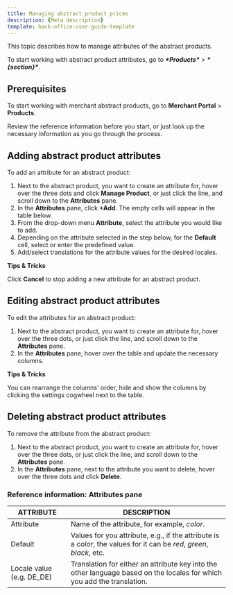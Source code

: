```yaml
---
title: Managing abstract product prices
description: {Meta description}
template: back-office-user-guide-template
---
```


This topic describes how to manage attributes of the abstract products.

To start working with abstract product attributes, go to ***\*Products\**** > ***\*{section}\****.

## Prerequisites

To start working with merchant abstract products, go to **Merchant Portal** > **Products**.

Review the reference information before you start, or just look up the necessary information as you go through the process.

## Adding abstract product attributes

To add an attribute for an abstract product:

1. Next to the abstract product, you want to create an attribute for, hover over the three dots and click **Manage Product**, or just click the line, and scroll down to the **Attributes** pane.
2. In the **Attributes** pane, click **+Add**. The empty cells will appear in the table below.
3. From the drop-down menu **Attribute**, select the attribute you would like to add.
4. Depending on the attribute selected in the step below, for the  **Default** cell, select or enter the predefined value.
5. Add/select translations for the attribute values for the desired locales.

**Tips & Tricks**

Click **Cancel** to stop adding a new attribute for an abstract product.



## Editing abstract product attributes

To edit the attributes for an abstract product:

1. Next to the abstract product, you want to create an attribute for, hover over the three dots, or just click the line, and scroll down to the **Attributes** pane.
2. In the **Attributes** pane, hover over the table and update the necessary columns.

**Tips & Tricks**

You can rearrange the columns' order, hide and show the columns by clicking the settings cogwheel next to the table.



## Deleting abstract product attributes

To remove the attribute from the abstract product:

1. Next to the abstract product, you want to create an attribute for, hover over the three dots, or just click the line, and scroll down to the **Attributes** pane.
2. In the **Attributes** pane, next to the attribute you want to delete, hover over the three dots and click **Delete**.

### Reference information: Attributes pane

| ATTRIBUTE                 | DESCRIPTION                                                  |
| ------------------------- | ------------------------------------------------------------ |
| Attribute                 | Name of the attribute, for example, *color*.                 |
| Default                   | Values for you attribute, e.g., if the attribute is a *color*, the values for it can be *red*, *green*, *black*, etc. |
| Locale value (e.g. DE_DE) | Translation for either an attribute key into the other language based on the locales for which you add the translation. |


